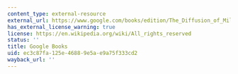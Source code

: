 ```yaml
---
content_type: external-resource
external_url: https://www.google.com/books/edition/The_Diffusion_of_Military_Power/OxsrirXet2gC?hl=en&gbpv=1
has_external_license_warning: true
license: https://en.wikipedia.org/wiki/All_rights_reserved
status: ''
title: Google Books
uid: ec3c87fa-125e-4688-9e5a-e9a75f333cd2
wayback_url: ''
---
```

